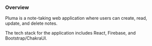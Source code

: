 ### Overview
Pluma is a note-taking web application where users can create, read, update, and delete notes.

The tech stack for the application includes React, Firebase, and Bootstrap/ChakraUI.

